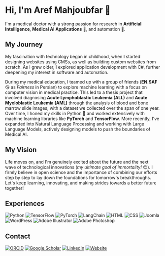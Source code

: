 # Hi, I'm Aref Mahjoubfar 👋  

I'm a medical doctor with a strong passion for research in **Artificial Intelligence**, **Medical AI Applications** 🏥, and automation 🤖.  

## My Journey  

My fascination with technology began in childhood, when I started designing websites using CMSs, as well as building custom websites from scratch. As I grew older, I explored application development with C#, further deepening my interest in software and automation.  

During my medical education, I teamed up with a group of friends (**EN.SAF** 😘 as *Fairness* in Persian) to explore machine learning with a focus on computer vision in medical practice. This led to a thesis project that involved diagnosing **Acute Lymphoblastic Leukemia (ALL)** and **Acute Myeloblastic Leukemia (AML)** through the analysis of blood and bone marrow slide images, with a dataset we collected over the span of one year. Over time, I honed my skills in Python 🐍 and worked extensively with machine learning libraries like **PyTorch** and **TensorFlow**. More recently, I've expanded into Natural Language Processing and working with Large Language Models, actively designing models to push the boundaries of Medical AI.  

## My Vision  

Life moves on, and I'm genuinely excited about the future and the next wave of technological innovations (*my ultimate goal of immortality!* 😉). I firmly believe in open science and the importance of combining our efforts step by step to lay down the foundations for tomorrow's breakthroughs. Let's keep learning, innovating, and making strides towards a better future together!  

## Experiences

![Python](https://img.shields.io/badge/Python-3776AB?style=for-the-badge&logo=python&logoColor=white)  ![TensorFlow](https://img.shields.io/badge/TensorFlow-FF6F00?style=for-the-badge&logo=tensorflow&logoColor=white)  ![PyTorch](https://img.shields.io/badge/PyTorch-EE4C2C?style=for-the-badge&logo=pytorch&logoColor=white)  ![LangChain](https://img.shields.io/badge/LangChain-0052CC?style=for-the-badge&logo=langchain&logoColor=white)  ![HTML](https://img.shields.io/badge/HTML5-E34F26?style=for-the-badge&logo=html5&logoColor=white)  ![CSS](https://img.shields.io/badge/CSS3-1572B6?style=for-the-badge&logo=css3&logoColor=white)  ![Joomla](https://img.shields.io/badge/Joomla-5091CD?style=for-the-badge&logo=joomla&logoColor=white)  ![WordPress](https://img.shields.io/badge/WordPress-21759B?style=for-the-badge&logo=wordpress&logoColor=white)  ![Adobe Illustrator](https://img.shields.io/badge/Adobe_Illustrator-FF9A00?style=for-the-badge&logo=adobeillustrator&logoColor=white)  ![Adobe Photoshop](https://img.shields.io/badge/Adobe_Photoshop-31A8FF?style=for-the-badge&logo=adobephotoshop&logoColor=white) 

## Contact
[![ORCID](https://img.shields.io/badge/ORCID-0000--0002--1681--0994-green?logo=orcid)](https://orcid.org/0000-0002-1681-0994) 
[![Google Scholar](https://img.shields.io/badge/Google-Scholar-blue)](https://scholar.google.com/citations?hl=en&user=R9sqUqQAAAAJ)
[![LinkedIn](https://img.shields.io/badge/LinkedIn-Connect-blue)](https://www.linkedin.com/in/aref-mahjoubfar-306a9719b/?trk=public-profile-join-page)
[![Website](https://img.shields.io/badge/Blog-red)](#)
